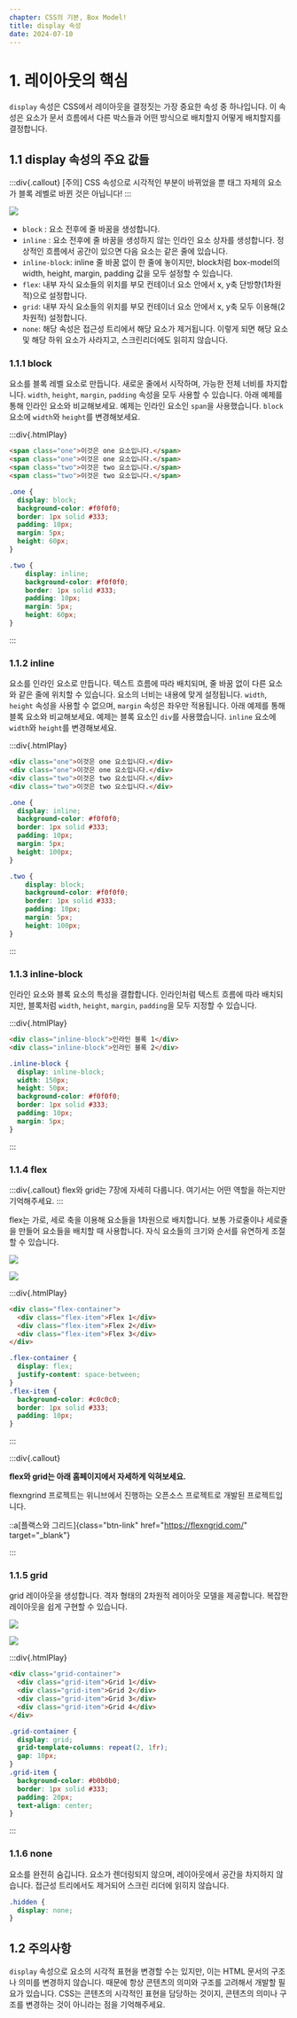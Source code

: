 ```yaml
---
chapter: CSS의 기본, Box Model!
title: display 속성
date: 2024-07-10
---
```


# 1. 레이아웃의 핵심

`display` 속성은 CSS에서 레이아웃을 결정짓는 가장 중요한 속성 중 하나입니다. 이 속성은 요소가 문서 흐름에서 다른 박스들과 어떤 방식으로 배치할지 어떻게 배치할지를 결정합니다.

## 1.1 display 속성의 주요 값들

:::div{.callout}
[주의] CSS 속성으로 시각적인 부분이 바뀌었을 뿐 태그 자체의 요소가 블록 레벨로 바뀐 것은 아닙니다!
:::

![](/images/basecamp-html-css/chapter05/02-1.png)

- `block` : 요소 전후에 줄 바꿈을 생성합니다.
- `inline` : 요소 전후에 줄 바꿈을 생성하지 않는 인라인 요소 상자를 생성합니다. 정상적인 흐름에서 공간이 있으면 다음 요소는 같은 줄에 있습니다.
- `inline-block`: inline 줄 바꿈 없이 한 줄에 놓이지만, block처럼 box-model의 width, height, margin, padding 값을 모두 설정할 수 있습니다.
- `flex`: 내부 자식 요소들의 위치를 부모 컨테이너 요소 안에서 x, y축 단방향(1차원적)으로 설정합니다.
- `grid`: 내부 자식 요소들의 위치를 부모 컨테이너 요소 안에서 x, y축 모두 이용해(2차원적) 설정합니다.
- `none`: 해당 속성은 접근성 트리에서 해당 요소가 제거됩니다. 이렇게 되면 해당 요소 및 해당 하위 요소가 사라지고, 스크린리더에도 읽히지 않습니다.

### 1.1.1 block

요소를 블록 레벨 요소로 만듭니다. 새로운 줄에서 시작하며, 가능한 전체 너비를 차지합니다. `width`, `height`, `margin`, `padding` 속성을 모두 사용할 수 있습니다. 아래 예제를 통해 인라인 요소와 비교해보세요. 예제는 인라인 요소인 `span`을 사용했습니다. `block` 요소에 `width`와 `height`를 변경해보세요.

:::div{.htmlPlay}

```html
<span class="one">이것은 one 요소입니다.</span>
<span class="one">이것은 one 요소입니다.</span>
<span class="two">이것은 two 요소입니다.</span>
<span class="two">이것은 two 요소입니다.</span>
```

```css
.one {
  display: block;
  background-color: #f0f0f0;
  border: 1px solid #333;
  padding: 10px;
  margin: 5px;
  height: 60px;
}

.two {
    display: inline;
    background-color: #f0f0f0;
    border: 1px solid #333;
    padding: 10px;
    margin: 5px;
    height: 60px;
}
```

:::

### 1.1.2 inline

요소를 인라인 요소로 만듭니다. 텍스트 흐름에 따라 배치되며, 줄 바꿈 없이 다른 요소와 같은 줄에 위치할 수 있습니다. 요소의 너비는 내용에 맞게 설정됩니다. `width`, `height` 속성을 사용할 수 없으며, `margin` 속성은 좌우만 적용됩니다. 아래 예제를 통해 블록 요소와 비교해보세요. 예제는 블록 요소인 `div`를 사용했습니다. `inline` 요소에 `width`와 `height`를 변경해보세요.

:::div{.htmlPlay}

```html
<div class="one">이것은 one 요소입니다.</div>
<div class="one">이것은 one 요소입니다.</div>
<div class="two">이것은 two 요소입니다.</div>
<div class="two">이것은 two 요소입니다.</div>
```

```css
.one {
  display: inline;
  background-color: #f0f0f0;
  border: 1px solid #333;
  padding: 10px;
  margin: 5px;
  height: 100px;
}

.two {
    display: block;
    background-color: #f0f0f0;
    border: 1px solid #333;
    padding: 10px;
    margin: 5px;
    height: 100px;
}
```

:::

### 1.1.3 inline-block

인라인 요소와 블록 요소의 특성을 결합합니다. 인라인처럼 텍스트 흐름에 따라 배치되지만, 블록처럼 `width`, `height`, `margin`, `padding`을 모두 지정할 수 있습니다.

:::div{.htmlPlay}

```html
<div class="inline-block">인라인 블록 1</div>
<div class="inline-block">인라인 블록 2</div>
```

```css
.inline-block {
  display: inline-block;
  width: 150px;
  height: 50px;
  background-color: #f0f0f0;
  border: 1px solid #333;
  padding: 10px;
  margin: 5px;
}
```

:::

### 1.1.4 flex

:::div{.callout}
flex와 grid는 7장에 자세히 다룹니다. 여기서는 어떤 역할을 하는지만 기억해주세요.
:::

flex는 가로, 세로 축을 이용해 요소들을 1차원으로 배치합니다. 보통 가로줄이나 세로줄을 만들어 요소들을 배치할 때 사용합니다. 자식 요소들의 크기와 순서를 유연하게 조절할 수 있습니다.

![](/images/basecamp-html-css/chapter05/flex_001.png)

![](/images/basecamp-html-css/chapter05/flex_002.png)


:::div{.htmlPlay}

```html
<div class="flex-container">
  <div class="flex-item">Flex 1</div>
  <div class="flex-item">Flex 2</div>
  <div class="flex-item">Flex 3</div>
</div>
```

```css
.flex-container {
  display: flex;
  justify-content: space-between;
}
.flex-item {
  background-color: #c0c0c0;
  border: 1px solid #333;
  padding: 10px;
}
```

:::

:::div{.callout}

**flex와 grid는 아래 홈페이지에서 자세하게 익혀보세요.**

flexngrind 프로젝트는 위니브에서 진행하는 오픈소스 프로젝트로 개발된 프로젝트입니다.

::a[플랙스와 그리드]{class="btn-link" href="https://flexngrid.com/" target="\_blank"}

:::

### 1.1.5 grid

grid 레이아웃을 생성합니다. 격자 형태의 2차원적 레이아웃 모델을 제공합니다. 복잡한 레이아웃을 쉽게 구현할 수 있습니다.

![](/images/basecamp-html-css/chapter05/grid_001.png)

![](/images/basecamp-html-css/chapter05/grid_002.png)


:::div{.htmlPlay}

```html
<div class="grid-container">
  <div class="grid-item">Grid 1</div>
  <div class="grid-item">Grid 2</div>
  <div class="grid-item">Grid 3</div>
  <div class="grid-item">Grid 4</div>
</div>
```

```css
.grid-container {
  display: grid;
  grid-template-columns: repeat(2, 1fr);
  gap: 10px;
}
.grid-item {
  background-color: #b0b0b0;
  border: 1px solid #333;
  padding: 20px;
  text-align: center;
}
```

:::

### 1.1.6 none

요소를 완전히 숨깁니다. 요소가 렌더링되지 않으며, 레이아웃에서 공간을 차지하지 않습니다. 접근성 트리에서도 제거되어 스크린 리더에 읽히지 않습니다.

```css
.hidden {
  display: none;
}
```

## 1.2 주의사항

`display` 속성으로 요소의 시각적 표현을 변경할 수는 있지만, 이는 HTML 문서의 구조나 의미를 변경하지 않습니다. 때문에 항상 콘텐츠의 의미와 구조를 고려해서 개발할 필요가 있습니다. CSS는 콘텐츠의 시각적인 표현을 담당하는 것이지, 콘텐츠의 의미나 구조를 변경하는 것이 아니라는 점을 기억해주세요.